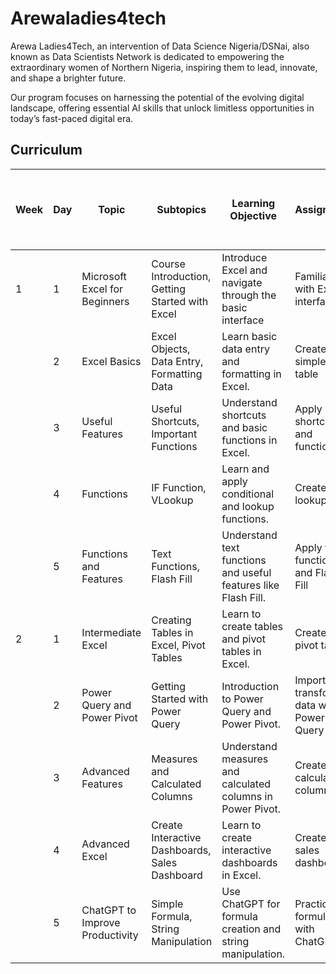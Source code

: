 # Arewaladies4tech

Arewa Ladies4Tech, an intervention of Data Science Nigeria/DSNai, also known as Data Scientists Network is dedicated to empowering the extraordinary women of Northern Nigeria, inspiring them to lead, innovate, and shape a brighter future. 

Our program focuses on harnessing the potential of the evolving digital landscape, offering essential AI skills that unlock limitless opportunities in today’s fast-paced digital era.

## Curriculum

|  Week  |  Day |  Topic  |  Subtopics	|  Learning Objective  |	Assignment	|  Tutor Name  | 	Category (Project Ass., Expert, Intern, Staff)  |
|--------|------|---------|-------------|----------------------|--------------|--------------|--------------------------------------------------|
|1	     |1	    |Microsoft Excel for Beginners	| Course Introduction, Getting Started with Excel |	Introduce Excel and navigate through the basic interface | Familiarize with Excel interface |
|        | 2 |	Excel Basics	| Excel Objects, Data Entry, Formatting Data	| Learn basic data entry and formatting in Excel.	| Create a simple data table |
|        | 3	| Useful Features |	Useful Shortcuts, Important Functions	| Understand shortcuts and basic functions in Excel.	| Apply shortcuts and functions |
|        | 4	| Functions	| IF Function, VLookup	| Learn and apply conditional and lookup functions.	| Create a lookup table |
|        | 5	| Functions and Features |	Text Functions, Flash Fill	| Understand text functions and useful features like Flash Fill.	| Apply text functions and Flash Fill	|
|2	     | 1	| Intermediate Excel	| Creating Tables in Excel, Pivot Tables	| Learn to create tables and pivot tables in Excel.	| Create a pivot table| 
|        | 2	| Power Query and Power Pivot |	Getting Started with Power Query	| Introduction to Power Query and Power Pivot. |	Import and transform data with Power Query |
|        | 3	| Advanced Features	| Measures and Calculated Columns	| Understand measures and calculated columns in Power Pivot.	| Create calculated columns	|
|        | 4	| Advanced Excel	| Create Interactive Dashboards, Sales Dashboard	| Learn to create interactive dashboards in Excel.	| Create a sales dashboard |
|        | 5	| ChatGPT to Improve Productivity |	Simple Formula, String Manipulation	| Use ChatGPT for formula creation and string manipulation.	| Practice formulas with ChatGPT |

